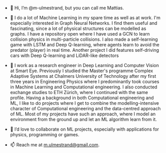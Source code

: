 - 👋 Hi, I’m @m-ulmestrand, but you can call me Mattias.
- 👀 I do a lot of Machine Learning in my spare time as well as at work. I'm especially interested in Graph Neural Networks. 
      I find them useful and fascinating, since a lot of physical structures can be modelled as graphs.
      I have a repository open where I have used a GCN to learn collision physics in multi-particle collisions.
      I also made a self-learning game with LSTM and Deep Q-learning, where agents learn to avoid the predator (player) in real time. 
      Another project I did features self-driving cars with Deep Q-learning and LiDAR-like detectors
      
- 🌱 I work as a research engineer in Deep Learning and Computer Vision at Smart Eye. Previously I studied the Master's programme Complex Adaptive Systems at           Chalmers University of Technology after my first three years in Engineering Physics
      where I predominantly took courses in Machine Learning and Computational engineering. 
      I also conducted exchange studies to ETH Zürich, where I continued with the same profile.
      Having a background in both Computational engineering and ML, I like to do projects where I get to combine the modelling-intensive character
      of Computational engineering and the data-centred approach of ML. Most of my projects have such an approach, where I model an environment from the ground up and         let an ML algorithm learn from it. 
- 💞️ I’d love to collaborate on ML projects, especially with applications for physics, programming or games.
- 📫 Reach me at m.ulmestrand@gmail.com. 

